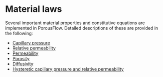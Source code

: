 # Material laws

Several important material properties and constitutive equations are implemented in PorousFlow.
Detailed descriptions of these are provided in the following:

- [Capillary pressure](porous_flow/capillary_pressure.md)
- [Relative permeability](relative_permeability.md)
- [Permeability](porous_flow/permeability.md)
- [Porosity](/porous_flow/porosity.md)
- [Diffusivity](diffusivity.md)
- [Hysteretic capillary pressure and relative permeability](hysteresis.md)
